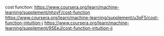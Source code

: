 cost function:
    https://www.coursera.org/learn/machine-learning/supplement/nhzyF/cost-function
    https://www.coursera.org/learn/machine-learning/supplement/u3qF5/cost-function-intuition-i
    https://www.coursera.org/learn/machine-learning/supplement/9SEeJ/cost-function-intuition-ii

